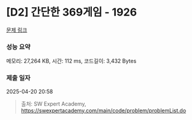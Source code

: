 # [D2] 간단한 369게임 - 1926 

[문제 링크](https://swexpertacademy.com/main/code/problem/problemDetail.do?contestProbId=AV5PTeo6AHUDFAUq) 

### 성능 요약

메모리: 27,264 KB, 시간: 112 ms, 코드길이: 3,432 Bytes

### 제출 일자

2025-04-20 20:58



> 출처: SW Expert Academy, https://swexpertacademy.com/main/code/problem/problemList.do